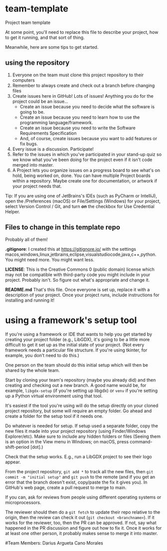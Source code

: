 # team-template
Project team template

At some point, you'll need to replace this file to describe your project, how to get it running, and that sort of thing.

Meanwhile, here are some tips to get started.

## using the repository

1. Everyone on the team must clone this project repository to their computers
3. Remember to always create and check out a branch before changing files
2. Create issues here in GitHub! Lots of issues! Anything you do for the project could be an issue...
    * Create an issue because you need to decide what the software is going to be.
    * Create an issue because you need to learn how to use the programming language/framework.
    * Create an issue because you need to write the Software Requirements Specification
    * And, of course, create issues because you want to add features or fix bugs.
3. Every issue is a discussion. Participate!
4. Refer to the issues in which you've participated in your stand-up quiz so we know what you've been doing for the project even if it isn't code merged into master.
5. A Project lets you organize issues on a progress board to see what's on hold, being worked on, done. You can have multiple Project boards within a repository. Maybe create one for documentation, or artwork if your project needs that.

Tip: If you are using one of JetBrains's IDEs (such as PyCharm or IntelliJ), open the <Application>/Preferences (macOS) or File/Settings (Windows) for your project, select Version Control / Git, and turn ***on*** the checkbox for Use Credential Helper.

## Files to change in this template repo
Probably all of them!

**.gitignore**: I created this at https://gitignore.io/ with the settings macos,windows,linux,jetbrains,eclipse,visualstudiocode,java,c++,python. You might need more. You might want less.

**LICENSE**: This is the Creative Commons 0 (public domain) license which may not be compatible with third-party code you might include in your project. Probably isn't. So figure out what's appropriate and change it.

**README.md** That's this file. Once everyone is set up, replace it with a description of your project. Once your project runs, include instructions for installing and running it!

# using a framework's setup tool
If you're using a framework or IDE that wants to help you get started by creating your project folder (e.g., LibGDX), it's going to be a little more difficult to get it set up as the initial state of your project. (Not every framework needs a particular file structure. If you're using tkinter, for example, you don't need to do this.)

One person on the team should do this initial setup which will then be shared by the whole team. 

Start by cloning your team's repository (maybe you already did) and then creating and checking out a new branch. A good name would be, for example, `libgdx-setup` (if you're setting up libgdx) or `venv` if you're setting up a Python virtual environment using that tool.

It's easiest if the tool you're using will do the setup directly on your cloned project repository, but some will require an empty folder. Go ahead and create a folder for the setup tool if it needs one. 

Do whatever is needed for setup. If setup used a separate folder, copy the new files it made into your project repository (using Finder/Windows Explorer/etc). Make sure to include any hidden folders or files (Seeing them is an option in the View menu in Windows; on macOS, press command-shift-period [dot].)  

Check that the setup works. E.g., run a LibGDX project to see their logo appear.

From the project repository, `git add *` to track all the new files, then `git commit -m "initial setup"` and `git push` to the remote (and if you get an error that the branch doesn't exist, copy/paste the fix it gives you). In GitHub's web page, create a pull request to merge to main.

If you can, ask for reviews from people using different operating systems or microprocessors.

The reviewer should then do a ``git fetch`` to update their repo relative to the origin, then the review can  check it out (``git checkout <branchname>``). If it works for the reviewer, too, then the PR can be approved. If not, say what happened in the PR discussion and figure out how to fix it. Once it works for at least one other person, it probably makes sense to merge it into master.

#Team Members:
Darius Argueta
Cano Morales